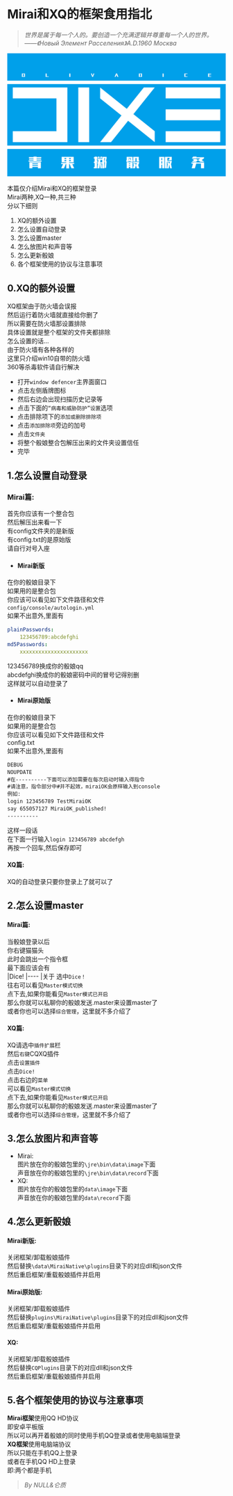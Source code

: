 # Mirai和XQ的框架食用指北

> *世界是属于每一个人的。要创造一个充满逻辑并尊重每一个人的世界。*    
> *——《Новый Элемент Расселения》A.D.1960 Москва*

![DIXE(OLIVADICE)](_static/DIXE_OLIVADICE.jpg)

本篇仅介绍Mirai和XQ的框架登录  
Mirai两种,XQ一种,共三种  
分以下细则  
1. XQ的额外设置
2. 怎么设置自动登录
3. 怎么设置master
4. 怎么放图片和声音等
5. 怎么更新骰娘
6. 各个框架使用的协议与注意事项

## 0.**XQ的额外设置**
XQ框架由于防火墙会误报  
然后运行着防火墙就直接给你删了  
所以需要在防火墙那设置排除  
具体设置就是整个框架的文件夹都排除  
怎么设置的话...  
由于防火墙有各种各样的  
这里只介绍win10自带的防火墙  
360等杀毒软件请自行解决  
 - 打开`window defencer`主界面窗口  
 - 点击左侧盾牌图标  
 - 然后右边会出现扫描历史记录等  
 - 点击下面的`“病毒和威胁防护”设置`选项  
 - 点击排除项下的`添加或删除排除项`  
 - 点击`添加排除项`旁边的加号  
 - 点击`文件夹`  
 - 将整个骰娘整合包解压出来的文件夹设置信任  
 - 完毕  
 
## 1.**怎么设置自动登录**  
### Mirai篇:  
首先你应该有一个整合包  
然后解压出来看一下  
有config文件夹的是新版  
有config.txt的是原始版  
请自行对号入座  
- #### **Mirai新版**  
在你的骰娘目录下  
如果用的是整合包  
你应该可以看见如下文件路径和文件  
`config/console/autologin.yml`  
如果不出意外,里面有  
```yaml
plainPasswords:  
    123456789:abcdefghi  
md5Passwords:  
    xxxxxxxxxxxxxxxxxxxxxx  
```
123456789换成你的骰娘qq  
abcdefghi换成你的骰娘密码中间的冒号记得别删  
这样就可以自动登录了  
- #### **Mirai原始版**  
在你的骰娘目录下  
如果用的是整合包  
你应该可以看见如下文件路径和文件  
config.txt  
如果不出意外,里面有  
```cmd
DEBUG
NOUPDATE
#在----------下面可以添加需要在每次启动时输入得指令
#请注意，指令部分中#并不起效，miraiOK会原样输入到console
例如:
login 123456789 TestMiraiOK
say 655057127 MiraiOK_published!
----------
```  
这样一段话  
在下面一行输入`login 123456789 abcdefgh`  
再按一个回车,然后保存即可  

#### XQ篇:  
XQ的自动登录只要你登录上了就可以了  
## 2.**怎么设置master**
#### Mirai篇:
当骰娘登录以后  
你右键猫猫头  
此时会跳出一个指令框  
最下面应该会有  
|Dice!
|----
|关于
选中`Dice！`  
往右可以看见`Master模式切换`  
点下去,如果你能看见`Master模式已开启`  
那么你就可以私聊你的骰娘发送.master来设置master了  
或者你也可以选择`综合管理`，这里就不多介绍了  
#### XQ篇:
XQ请选中`插件扩展`栏  
然后`右键`CQXQ插件  
点击`设置插件`  
点击`Dice!`  
点击右边的`菜单`  
可以看见`Master模式切换`  
点下去,如果你能看见`Master模式已开启`  
那么你就可以私聊你的骰娘发送.master来设置master了  
或者你也可以选择`综合管理`，这里就不多介绍了  
## 3.**怎么放图片和声音等**
- Mirai:  
图片放在你的骰娘包里的`\jre\bin\data\image`下面  
声音放在你的骰娘包里的`\jre\bin\data\record`下面  
- XQ:  
图片放在你的骰娘包里的`data\image`下面  
声音放在你的骰娘包里的`data\record`下面  

## 4.**怎么更新骰娘**
#### Mirai新版:
关闭框架/卸载骰娘插件  
然后替换`\data\MiraiNative\plugins`目录下的对应dll和json文件  
然后重启框架/重载骰娘插件并启用  
#### Mirai原始版:
关闭框架/卸载骰娘插件  
然后替换`plugins\MiraiNative\plugins`目录下的对应dll和json文件  
然后重启框架/重载骰娘插件并启用  
#### XQ:
关闭框架/卸载骰娘插件  
然后替换`CQPlugins`目录下的对应dll和json文件  
然后重启框架/重载骰娘插件并启用  
## 5.**各个框架使用的协议与注意事项**
**Mirai框架**使用QQ HD协议  
即安卓平板版  
所以可以再开着骰娘的同时使用手机QQ登录或者使用电脑端登录  
**XQ框架**使用电脑端协议  
所以只能在手机QQ上登录  
或者在手机QQ HD上登录  
即:两个都是手机  

> *By NULL&仑质*
